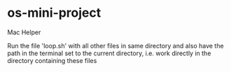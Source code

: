 # os-mini-project
Mac Helper

Run the file 'loop.sh' with all other files in same directory and also have the path in the terminal set to the current directory, i.e. work directly in the directory containing these files
